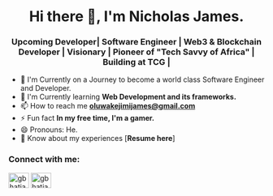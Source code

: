 <h1 align="center">Hi there 👋, I'm Nicholas James.</h1>

<!--
**thejamesnick/thejamesnick** is a ✨ _special_ ✨ repository because its `README.md` (this file) appears on your GitHub profile.

Here are some ideas to get you started:

- 🔭 I’m currently working on ...
- 🌱 I’m currently learning ...
- 👯 I’m looking to collaborate on ...
- 🤔 I’m looking for help with ...
- 💬 Ask me about ...
- 📫 How to reach me: ...
- 😄 Pronouns: ...
- ⚡ Fun fact: ...
-->

<h3 align="center">Upcoming Developer| Software Engineer | Web3 & Blockchain Developer | Visionary | Pioneer of "Tech Savvy of Africa" | Building at TCG | </h3>

- 🔭 I'm Currently on a Journey to become a world class Software Engineer and Developer.
- 🌱 I'm Currently learning **Web Development and its frameworks.**
- 📫 How to reach me **oluwakejimijames@gmail.com**
- ⚡ Fun fact **In my free time, I'm a gamer.**
- 😄 Pronouns: He.
- 📄 Know about my experiences [**Resume here**]

<h3 align="left">Connect with me:</h3>
<p align="left">
<a href="https://twitter.com/notnicksol" target="blank"><img align="center" src="https://cdn.jsdelivr.net/npm/simple-icons@3.0.1/icons/twitter.svg" alt="gbhatia30" height="30" width="40" /></a>
<a href="https://www.linkedin.com/in/thejamesnick/" target="blank"><img align="center" src="https://cdn.jsdelivr.net/npm/simple-icons@3.0.1/icons/linkedin.svg" alt="gbhatia30" height="30" width="40" /></a>
</p>
